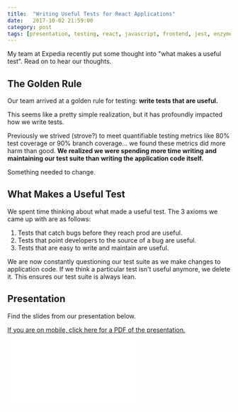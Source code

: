 ```yaml
---
title:  "Writing Useful Tests for React Applications"
date:   2017-10-02 21:59:00
category: post
tags: [presentation, testing, react, javascript, frontend, jest, enzyme, snapshot]
---
```


My team at Expedia recently put some thought into "what makes a useful test". Read on to hear our thoughts.

## The Golden Rule

Our team arrived at a golden rule for testing: **write tests that are useful.**

This seems like a pretty simple realization, but it has profoundly impacted how we write tests.

Previously we strived (strove?) to meet quantifiable testing metrics like 80% test coverage or 90% branch coverage... we found these metrics did more harm than good. **We realized we were spending more time writing and maintaining our test suite than writing the application code itself.**

Something needed to change.

## What Makes a Useful Test

We spent time thinking about what made a useful test. The 3 axioms we came up with are as follows:

1. Tests that catch bugs before they reach prod are useful.
2. Tests that point developers to the source of a bug are useful.
3. Tests that are easy to write and maintain are useful.

We are now constantly questioning our test suite as we make changes to application code. If we think a particular test isn't useful anymore, we delete it. This ensures our test suite is always lean.

## Presentation

Find the slides from our presentation below.

[If you are on mobile, click here for a PDF of the presentation.][here]

<embed src="/assets/pdf/useful-tests-for-react-applications.pdf" />

[here]: /assets/pdf/useful-tests-for-react-applications.pdf
